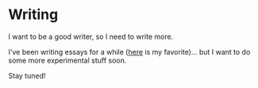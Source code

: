 
# Writing

I want to be a good writer, so I need to write more.

I've been writing essays for a while ([here](/writing/told_you_so) is my favorite)... but I want to do some more experimental stuff soon.

Stay tuned!
